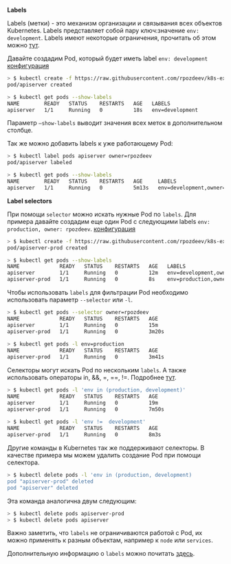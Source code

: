 **Labels**

Labels (метки) - это механизм организации и связывания всех объектов Kubernetes. Labels представляет собой пару ключ:значение `env: development`. Labels имеют некоторые ограничения, прочитать об этом можно [тут](https://kubernetes.io/docs/concepts/overview/working-with-objects/labels/#syntax-and-character-set).

Давайте создадим Pod, который будет иметь label  `env: development` [конфигурация](https://raw.githubusercontent.com/rpozdeev/k8s-examples/master/configs/labels/pod.yaml)

```bash
> $ kubectl create -f https://raw.githubusercontent.com/rpozdeev/k8s-examples/master/configs/labels/pod.yaml                                   
pod/apiserver created

> $ kubectl get pods --show-labels                                                                                  
NAME        READY   STATUS    RESTARTS   AGE   LABELS
apiserver   1/1     Running   0          18s   env=development
```

Параметр `—show-labels` выводит значения всех меток в дополнительном столбце.

Так же можно добавить labels к уже работающему Pod:

```bash
> $ kubectl label pods apiserver owner=rpozdeev                                                                    
pod/apiserver labeled

> $ kubectl get pods --show-labels                                                                                 
NAME        READY   STATUS    RESTARTS   AGE     LABELS
apiserver   1/1     Running   0          5m13s   env=development,owner=rpozdeev
```

**Label selectors**

При помощи `selector` можно искать нужные Pod по `labels`. Для примера давайте создадим еще один Pod с следующими labels `env: production, owner: rpozdeev`. [конфигурация](https://raw.githubusercontent.com/rpozdeev/k8s-examples/master/configs/labels/pod-production.yaml)

```bash
> $ kubectl create -f https://raw.githubusercontent.com/rpozdeev/k8s-examples/master/configs/labels/pod-production.yaml
pod/apiserver-prod created

> $ kubectl get pods --show-labels                                                                                  
NAME             READY   STATUS    RESTARTS   AGE   LABELS
apiserver        1/1     Running   0          12m   env=development,owner=rpozdeev
apiserver-prod   1/1     Running   0          8s    env=production,owner=rpozdeev
```

Чтобы использовать `labels` для фильтрации Pod необходимо использовать параметр `--selector` или `-l`.

```bash
> $ kubectl get pods --selector owner=rpozdeev                                                                      
NAME             READY   STATUS    RESTARTS   AGE
apiserver        1/1     Running   0          15m
apiserver-prod   1/1     Running   0          3m20s
                                                                                                                                          
> $ kubectl get pods -l env=production                                                                             
NAME             READY   STATUS    RESTARTS   AGE
apiserver-prod   1/1     Running   0          3m41s
```

 Селекторы могут искать Pod по нескольким `labels`. А также использовать операторы  in, &&, =, ==, !=. Подробнее [тут](https://kubernetes.io/docs/concepts/overview/working-with-objects/labels/#label-selectors).

```bash
> $ kubectl get pods -l 'env in (production, development)'                                                                
NAME             READY   STATUS    RESTARTS   AGE
apiserver        1/1     Running   0          19m
apiserver-prod   1/1     Running   0          7m50s
                                                                                                                                                
> $ kubectl get pods -l 'env !=  development'                                                                             
NAME             READY   STATUS    RESTARTS   AGE
apiserver-prod   1/1     Running   0          8m3s
```

Другие команды в Kubernetes так же поддерживают селекторы. В качестве примера мы можем удалить создание Pod при помощи селектора.

```bash
> $ kubectl delete pods -l 'env in (production, development)                                                                                                                                                           
pod "apiserver-prod" deleted                                                                                                      
pod "apiserver" deleted
```

Эта команда аналогична двум следующим:

```bash
> $ kubectl delete pods apiserver-prod
> $ kubectl delete pods apiserver
```

Важно заметить, что `labels` не ограничиваются работой с Pod, их можно применять к разным объектам, например к `node` или `services`.

Дополнительную информацию о `labels` можно почитать [здесь](https://kubernetes.io/docs/concepts/overview/working-with-objects/labels/).